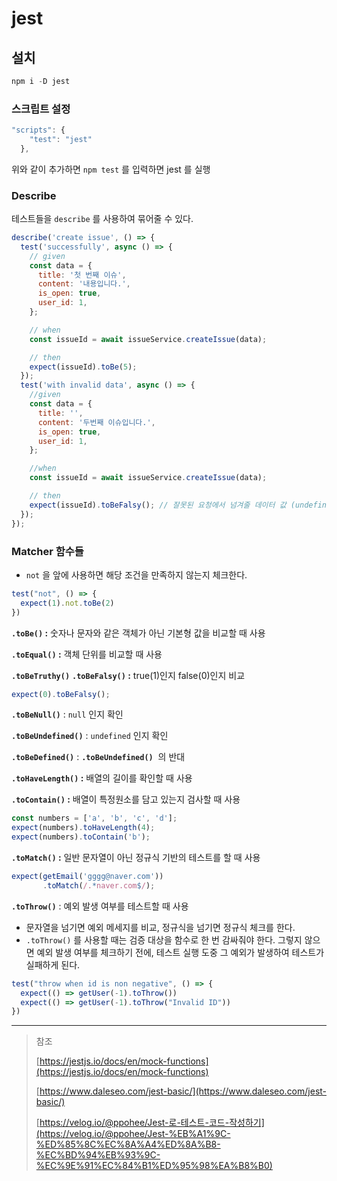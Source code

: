 # jest

## 설치
```jsx
npm i -D jest
```

### 스크립트 설정
```jsx
"scripts": {
    "test": "jest"
  },
```
위와 같이 추가하면 `npm test` 를 입력하면 jest 를 실행

### Describe
테스트들을 `describe` 를 사용하여 묶어줄 수 있다.
```jsx
describe('create issue', () => {
  test('successfully', async () => {
    // given
    const data = {
      title: '첫 번째 이슈',
      content: '내용입니다.',
      is_open: true,
      user_id: 1,
    };

    // when
    const issueId = await issueService.createIssue(data);

    // then
    expect(issueId).toBe(5);
  });
  test('with invalid data', async () => {
    //given
    const data = {
      title: '',
      content: '두번째 이슈입니다.',
      is_open: true,
      user_id: 1,
    };

    //when
    const issueId = await issueService.createIssue(data);

    // then
    expect(issueId).toBeFalsy(); // 잘못된 요청에서 넘겨줄 데이터 값 (undefined or 0 예상)
  });
});
```

### Matcher 함수들
- `not` 을 앞에 사용하면 해당 조건을 만족하지 않는지 체크한다.
```jsx
test("not", () => {
  expect(1).not.toBe(2)
})
```

**`.toBe()` :** 숫자나 문자와 같은 객체가 아닌 기본형 값을 비교할 때 사용

**`.toEqual()` :** 객체 단위를 비교할 때 사용

**`.toBeTruthy()`** **`.toBeFalsy()` :** true(1)인지 false(0)인지 비교

```jsx
expect(0).toBeFalsy();
```

**`.toBeNull()`** : `null` 인지 확인

**`.toBeUndefined()`** : `undefined` 인지 확인

**`.toBeDefined()`** : **`.toBeUndefined()`**  의 반대

**`.toHaveLength()` :** 배열의 길이를 확인할 때 사용

**`.toContain()` :** 배열이 특정원소를 담고 있는지 검사할 때 사용
```jsx
const numbers = ['a', 'b', 'c', 'd'];
expect(numbers).toHaveLength(4);
expect(numbers).toContain('b');
```

**`.toMatch()` :** 일반 문자열이 아닌 정규식 기반의 테스트를 할 때 사용
```jsx
expect(getEmail('gggg@naver.com'))
       .toMatch(/.*naver.com$/);
```

**`.toThrow()`** : 예외 발생 여부를 테스트할 때 사용
- 문자열을 넘기면 예외 메세지를 비교, 정규식을 넘기면 정규식 체크를 한다.
- `.toThrow()` 를 사용할 때는 검증 대상을 함수로 한 번 감싸줘야 한다. 그렇지 않으면 예외 발생 여부를 체크하기 전에, 테스트 실행 도중 그 예외가 발생하여 테스트가 실패하게 된다.
```jsx
test("throw when id is non negative", () => {
  expect(() => getUser(-1).toThrow())
  expect(() => getUser(-1).toThrow("Invalid ID"))
})
```

---
> 참조
>
> [https://jestjs.io/docs/en/mock-functions](https://jestjs.io/docs/en/mock-functions)
>
> [https://www.daleseo.com/jest-basic/](https://www.daleseo.com/jest-basic/)
>
> [https://velog.io/@ppohee/Jest-로-테스트-코드-작성하기](https://velog.io/@ppohee/Jest-%EB%A1%9C-%ED%85%8C%EC%8A%A4%ED%8A%B8-%EC%BD%94%EB%93%9C-%EC%9E%91%EC%84%B1%ED%95%98%EA%B8%B0)